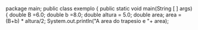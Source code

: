 package main;
public class exemplo {
public static void main(String [ ] args) {
	double B =6.0;
	double b =8.0;
	double altura = 5.0;
	double area;
	area = (B+b) * altura/2;
	System.out.println("A area do trapesio e "+ area);

